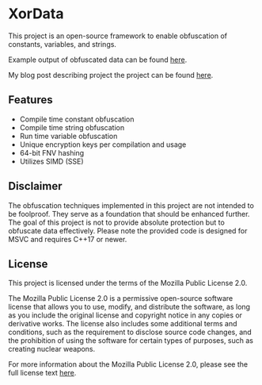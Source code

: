 # XorData
 
This project is an open-source framework to enable obfuscation of constants, variables, and strings.

Example output of obfuscated data can be found [here](https://github.com/Sherman0236/XorData/blob/main/assets/assets.md).

My blog post describing project the project can be found [here](https://sherman0236.github.io/posts/data-obf/).

## Features
* Compile time constant obfuscation 
* Compile time string obfuscation
* Run time variable obfuscation
* Unique encryption keys per compilation and usage 
* 64-bit FNV hashing
* Utilizes SIMD (SSE)

## Disclaimer

The obfuscation techniques implemented in this project are not intended to be foolproof. They serve as a foundation that should be enhanced further. The goal of this project is not to provide absolute protection but to obfuscate data effectively. Please note the provided code is designed for MSVC and requires C++17 or newer.

## License

This project is licensed under the terms of the Mozilla Public License 2.0.

The Mozilla Public License 2.0 is a permissive open-source software license that allows you to use, modify, and distribute the software, as long as you include the original license and copyright notice in any copies or derivative works. The license also includes some additional terms and conditions, such as the requirement to disclose source code changes, and the prohibition of using the software for certain types of purposes, such as creating nuclear weapons.

For more information about the Mozilla Public License 2.0, please see the full license text [here](https://www.mozilla.org/en-US/MPL/2.0/).